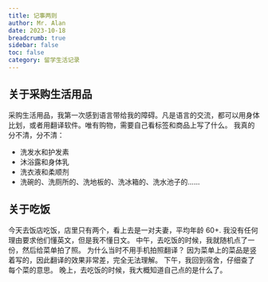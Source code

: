 ```yaml
---
title: 记事两则
author: Mr. Alan
date: 2023-10-18
breadcrumb: true
sidebar: false
toc: false
category: 留学生活记录
---
```

## 关于采购生活用品
采购生活用品，我第一次感到语言带给我的障碍。凡是语言的交流，都可以用身体比划，或者用翻译软件。唯有购物，需要自己看标签和商品上写了什么。
我真的分不清，分不清：
- 洗发水和护发素
- 沐浴露和身体乳
- 洗衣液和柔顺剂
- 洗碗的、洗厕所的、洗地板的、洗冰箱的、洗水池子的......
## 关于吃饭
今天去饭店吃饭，店里只有两个，看上去是一对夫妻，平均年龄 60+. 我没有任何理由要求他们懂英文，但是我不懂日文。
中午，去吃饭的时候，我就随机点了一份，然后给菜单拍了照。
    为什么当时不用手机拍照翻译？
    因为菜单上的菜品是竖着写的，因此翻译的效果非常差，完全无法理解。
下午，我回到宿舍，仔细查了每个菜的意思。
晚上，去吃饭的时候，我大概知道自己点的是什么了。